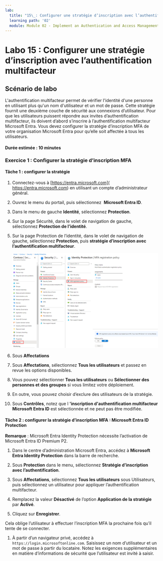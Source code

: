 ```yaml
---
lab:
  title: "15\_: Configurer une stratégie d’inscription avec l’authentification multifacteur"
  learning path: '02'
  module: Module 02 - Implement an Authentication and Access Management Solution
---
```


# Labo 15 : Configurer une stratégie d’inscription avec l’authentification multifacteur

## Scénario de labo

L'authentification multifacteur permet de vérifier l'identité d'une personne en utilisant plus qu'un nom d'utilisateur et un mot de passe. Cette stratégie fournit une deuxième couche de sécurité aux connexions d’utilisateur. Pour que les utilisateurs puissent répondre aux invites d’authentification multifacteur, ils doivent d’abord s’inscrire à l’authentification multifacteur Microsoft Entra. Vous devez configurer la stratégie d’inscription MFA de votre organisation Microsoft Entra pour qu’elle soit affectée à tous les utilisateurs.

#### Durée estimée : 10 minutes

### Exercice 1 : Configurer la stratégie d’inscription MFA

#### Tâche 1 : configurer la stratégie

1. Connectez-vous à [https://entra.microsoft.com]( https://entra.microsoft.com) en utilisant un compte d’administrateur général.

2. Ouvrez le menu du portail, puis sélectionnez  **Microsoft Entra ID**.

3. Dans le menu de gauche **Identité**, sélectionnez **Protection**.

4. Sur la page Sécurité, dans le volet de navigation de gauche, sélectionnez **Protection de l’identité**.

5. Sur la page Protection de l’identité, dans le volet de navigation de gauche, sélectionnez **Protection**, puis **stratégie d’inscription avec l’authentification multifacteur**.

    ![Image de l’écran affichant la page Stratégie d’inscription MFA avec le chemin de navigation mis en surbrillance](./media/lp2-mod4-browse-to-mfa-registration-policy.png)

6. Sous **Affectations**

7. Sous **Affectations**, sélectionnez **Tous les utilisateurs** et passez en revue les options disponibles.

8. Vous pouvez sélectionner **Tous les utilisateurs** ou **Sélectionner des personnes et des groupes** si vous limitez votre déploiement.

9. En outre, vous pouvez choisir d’exclure des utilisateurs de la stratégie.

10. Sous **Contrôles**, notez que l **'inscription d'authentification multifacteur Microsoft Entra ID** est sélectionnée et ne peut pas être modifiée.


#### Tâche 2 : configurer la stratégie d’inscription MFA : Microsoft Entra ID Protection

**Remarque** : Microsoft Entra Identity Protection nécessite l’activation de Microsoft Entra ID Premium P2. 

1. Dans le centre d’administration Microsoft Entra, accédez à **Microsoft Entra Identity Protection** dans la barre de recherche.

1. Sous **Protection** dans le menu, sélectionnez **Stratégie d’inscription avec l’authentification**.

1. Sous **Affectations**, sélectionnez **Tous les utilisateurs** sous Utilisateurs, puis sélectionnez un utilisateur pour appliquer l’authentification multifacteur.

1. Remplacez la valeur **Désactivé** de l’option **Application de la stratégie** par **Activé**.

1. Cliquez sur **Enregistrer**.

Cela oblige l’utilisateur à effectuer l’inscription MFA la prochaine fois qu’il tente de se connecter.

1. À partir d’un navigateur privé, accédez à `https://login.microsoftonline.com`. Saisissez un nom d’utilisateur et un mot de passe à partir du locataire.  Notez les exigences supplémentaires en matière d’informations de sécurité que l’utilisateur est invité à saisir.
